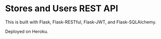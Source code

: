 # Stores and Users REST API

This is built with Flask, Flask-RESTful, Flask-JWT, and Flask-SQLAlchemy.

Deployed on Heroku.
